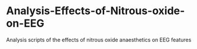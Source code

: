 # Analysis-Effects-of-Nitrous-oxide-on-EEG
Analysis scripts of the effects of nitrous oxide anaesthetics on EEG features
